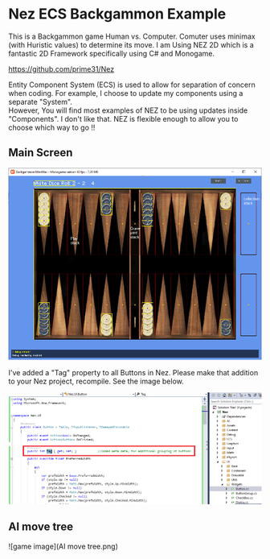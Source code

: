 # Nez ECS Backgammon Example

This is a Backgammon game Human vs. Computer. Comuter uses minimax (with Huristic values) to determine its move.  I am Using NEZ 2D which is a fantastic 2D Framework specifically using C# and Monogame.

https://github.com/prime31/Nez

Entity Component System (ECS) is used to allow for separation of concern when coding. For example, I choose to update my components using a separate "System".  
However, You will find most examples of NEZ to be using updates inside "Components".  I don't like that.  NEZ is flexible enough to allow you to choose which way to go !!

## Main Screen

![game image](Backgammon.png)

I've added a "Tag" property to all Buttons in Nez.  Please make that addition to your Nez project, recompile.  See the image below.

![game image](Nez_Changes.png)

## AI move tree

![game image](AI move tree.png)

